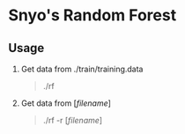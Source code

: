 # Snyo's Random Forest


## Usage

1. Get data from ./train/training.data

	> ./rf 

2. Get data from [*filename*]

	> ./rf -r [*filename*]



